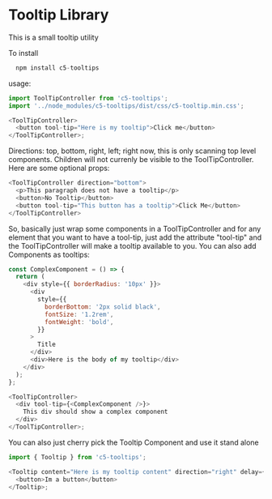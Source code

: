 # Tooltip Library

This is a small tooltip utility

To install

```js
  npm install c5-tooltips
```

usage:

```js
import ToolTipController from 'c5-tooltips';
import '../node_modules/c5-tooltips/dist/css/c5-tooltip.min.css';

<ToolTipController>
  <button tool-tip="Here is my tooltip">Click me</button>
</ToolTipController>;
```

Directions: top, bottom, right, left;
right now, this is only scanning top level components. Children will not currenly be visible to the
ToolTipController. Here are some optional props:

```js
<ToolTipController direction="bottom">
  <p>This paragraph does not have a tooltip</p>
  <button>No Tooltip</button>
  <button tool-tip="This button has a tooltip">Click Me</button>
</ToolTipController>
```

So, basically just wrap some components in a ToolTipController and for any element
that you want to have a tool-tip, just add the attribute "tool-tip" and the ToolTipController
will make a tooltip available to you. You can also add Components as tooltips:

```js
const ComplexComponent = () => {
  return (
    <div style={{ borderRadius: '10px' }}>
      <div
        style={{
          borderBottom: '2px solid black',
          fontSize: '1.2rem',
          fontWeight: 'bold',
        }}
      >
        Title
      </div>
      <div>Here is the body of my tooltip</div>
    </div>
  );
};

<ToolTipController>
  <div tool-tip={<ComplexComponent />}>
    This div should show a complex component
  </div>
</ToolTipController>;
```

You can also just cherry pick the Tooltip Component and use it stand alone

```js
import { Tooltip } from 'c5-tooltips';

<Tooltip content="Here is my tooltip content" direction="right" delay={400}>
  <button>Im a button</button>
</Tooltip>;
```
